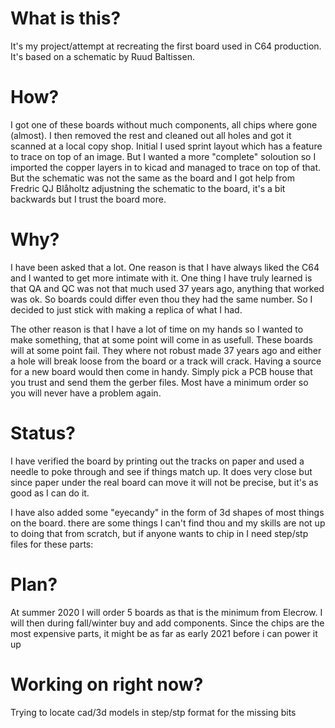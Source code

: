 # What is this?

It's my project/attempt at recreating the first board used in C64 production.
It's based on a schematic by Ruud Baltissen.

# How?
I got one of these boards without much components, all chips where gone (almost).
I then removed the rest and cleaned out all holes and got it scanned at a local copy shop.
Initial I used sprint layout which has a feature to trace on top of an image.
But I wanted a more "complete" soloution so I imported the copper layers in to kicad and 
managed to trace on top of that. 
But the schematic was not the same as the board and I got help from Fredric QJ Blåholtz
adjustning the schematic to the board, it's a bit backwards but I trust the board more.

# Why?
I have been asked that a lot. One reason is that I have always liked the C64 and I
wanted to get more intimate with it. One thing I have truly learned is that QA and QC 
was not that much used 37 years ago, anything that worked was ok. So boards could differ 
even thou they had the same number. So I decided to just stick with making a replica of
what I had. 

The other reason is that I have a lot of time on my hands so I wanted to make
something, that at some point will come in as usefull. These boards will at some point fail.
They where not robust made 37 years ago and either a hole will break loose from the board
or a track will crack. Having a source for a new board would then come in handy. Simply
pick a PCB house that you trust and send them the gerber files. Most have a minimum order
so you will never have a problem again.

# Status?
I have verified the board by printing out the tracks on paper and used a needle to poke
through and see if things match up. It does very close but since paper under the real board
can move it will not be precise, but it's as good as I can do it.

I have also added some "eyecandy" in the form of 3d shapes of most things on the board. 
there are some things I can't find thou and my skills are not up to doing that from scratch,
but if anyone wants to chip in I need step/stp files for these parts:


# Plan?
At summer 2020 I will order 5 boards as that is the minimum from Elecrow. I will then
during fall/winter buy and add components. Since the chips are the most expensive parts,
it might be as far as early 2021 before i can power it up

# Working on right now?
Trying to locate cad/3d models in step/stp format for the missing bits